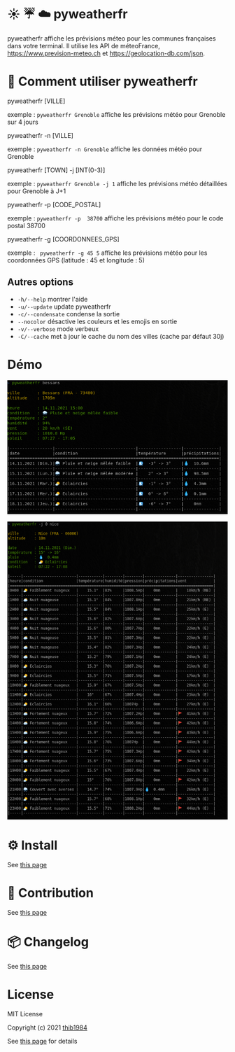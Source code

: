 # :sunny: :umbrella: :cloud: pyweatherfr

pyweatherfr affiche les prévisions méteo pour les communes françaises dans votre terminal. Il utilise les API de méteoFrance, https://www.prevision-meteo.ch et https://geolocation-db.com/json.


# 🚀 Comment utiliser **pyweatherfr**

pyweatherfr \[VILLE\]

exemple : ``pyweatherfr Grenoble`` affiche les prévisions météo pour Grenoble sur 4 jours

pyweatherfr -n \[VILLE\]

exemple : ``pyweatherfr -n Grenoble`` affiche les données météo pour Grenoble 

pyweatherfr \[TOWN\] -j [INT(0-3)]

exemple : ``pyweatherfr Grenoble -j 1`` affiche les prévisions météo détaillées pour Grenoble à J+1

pyweatherfr -p \[CODE_POSTAL\]

exemple : ``pyweatherfr -p  38700`` affiche les prévisions météo pour le code postal 38700

pyweatherfr -g \[COORDONNEES_GPS\]

exemple : `` pyweatherfr -g 45 5`` affiche les prévisions météo pour les coordonnées GPS (latitude : 45 et longitude : 5)


## Autres options

  - ``-h/--help``    montrer l'aide
  - ``-u/--update``  update pyweatherfr
  - ``-c/--condensate``  condense la sortie
  - ``--nocolor``  désactive les couleurs et les emojis en sortie
  - ``-v/--verbose``  mode verbeux
  - ``-C/--cache``  met à jour le cache du nom des villes (cache par défaut 30j)
  
# Démo

![image](./demo_01.png)

![image](./demo_02.png)

# ⚙️ Install

See [this page](INSTALL.md)

# :construction_worker: Contribution

See [this page](CONTRIBUTING.md)

# :package: Changelog

See [this page](CHANGELOG.md)


# License

MIT License

Copyright (c) 2021 [thib1984](https://github.com/thib1984)

See [this page](LICENSE.txt) for details
